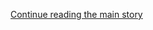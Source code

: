 <div id="app">

<div class="css-1ichrj1 e12j3pa50">

<div class="css-1lzk3av e12j3pa51">

<div class="css-142l3g4">

[Continue reading the main
story](#after-dfp-ad-top)

<div class="ad dfp-ad-top-wrapper" style="text-align:center;height:100%;display:block">

<div id="dfp-ad-top" class="place-ad" data-position="top" data-size-key="top">

</div>

</div>

<div id="after-dfp-ad-top">

</div>

</div>

</div>

</div>

<div>

<div class="NYTAppHideMasthead css-1r6wvpq e1suatyy0">

<div class="section css-ui9rw0 e1suatyy2">

<div class="css-11hrj97 er09x8g0">

<div class="css-6n7j50">

</div>

<span class="css-1dv1kvn">Sections</span>

<div class="css-10488qs">

<span class="css-1dv1kvn">SEARCH</span>

</div>

[Skip to content](#site-content)[Skip to site
index](#site-index)

</div>

<div class="css-8xdxq2 e1huz5gh0">

</div>

<div class="css-8pe5zk">

  - [English](/)
  - [Español](https://www.nytimes.com/es/)
  - [中文](https://cn.nytimes.com)

</div>

</div>

<div id="masthead-bar-one" class="section hasLinks css-165o1d9 e1csuq9d3">

<div class="css-bpgv3s e1csuq9d0">

</div>

<div class="css-1uqjmks e1csuq9d1">

</div>

<div class="css-9e9ivx">

[](https://myaccount.nytimes.com/auth/login?response_type=cookie&client_id=vi)

</div>

<div class="css-bfvq22 e1csuq9d2">

[Today’s
Paper](https://www.nytimes.com/section/todayspaper)

</div>

</div>

<div class="css-stscvm">

<div class="css-158f1cv" data-testid="masthead-desktop-logo">

</div>

</div>

<div class="css-wu78io">

</div>

<div class="css-1y7qxpi" data-aria-hidden="true" style="visibility:hidden">

<div class="css-1llhclm">

  - 
  - 
  - [World](https://www.nytimes.com/section/world)

  - [U.S.](https://www.nytimes.com/section/us)

  - [Politics](https://www.nytimes.com/section/politics)

  - [N.Y.](https://www.nytimes.com/section/nyregion)

  - [Business](https://www.nytimes.com/section/business)

  - [Opinion](https://www.nytimes.com/section/opinion)

  - [Tech](https://www.nytimes.com/section/technology)

  - [Science](https://www.nytimes.com/section/science)

  - [Health](https://www.nytimes.com/section/health)

  - [Sports](https://www.nytimes.com/section/sports)

  - [Arts](https://www.nytimes.com/section/arts)

  - [Books](https://www.nytimes.com/section/books)

  - [Style](https://www.nytimes.com/section/style)

  - [Food](https://www.nytimes.com/section/food)

  - [Travel](https://www.nytimes.com/section/travel)

  - [Magazine](https://www.nytimes.com/section/magazine)

  - [T Magazine](https://www.nytimes.com/section/t-magazine)

  - [Real Estate](https://www.nytimes.com/section/realestate)

  - [Video](https://www.nytimes.com/video)

</div>

</div>

<div class="css-1d8a290" data-testid="masthead-mini-nav">

  - [World](https://www.nytimes.com/section/world)
  - [U.S.](https://www.nytimes.com/section/us)
  - [Politics](https://www.nytimes.com/section/politics)
  - [N.Y.](https://www.nytimes.com/section/nyregion)
  - [Business](https://www.nytimes.com/section/business)
  - [Opinion](https://www.nytimes.com/section/opinion)
  - [Tech](https://www.nytimes.com/section/technology)
  - [Science](https://www.nytimes.com/section/science)
  - [Health](https://www.nytimes.com/section/health)
  - [Sports](https://www.nytimes.com/section/sports)
  - [Arts](https://www.nytimes.com/section/arts)
  - [Books](https://www.nytimes.com/section/books)
  - [Style](https://www.nytimes.com/section/style)
  - [Food](https://www.nytimes.com/section/food)
  - [Travel](https://www.nytimes.com/section/travel)
  - [Magazine](https://www.nytimes.com/section/magazine)
  - [T Magazine](https://www.nytimes.com/section/t-magazine)
  - [Real
Estate](https://www.nytimes.com/section/realestate)
  - [Video](https://www.nytimes.com/video)

</div>

</div>

</div>

<div data-aria-hidden="false">

<div id="site-content" data-role="main">

<div class="css-189d5rw e6b6cmu0">

<div class="css-1yuan6h">

<div class="css-xc44bh">

<div class="section css-o3tihn eq74mwp0" data-block-tracking-id="Briefings" data-testid="block-Briefings">

<div class="css-avqkzc">

<div class="css-1sm6zs8">

<div class="css-1om4z5c">

<div class="css-ydsmmq">

<div class="css-1ee8y2t assetWrapper">

<div class="css-geek62">

<div class="css-1d537rb e18972d70" media="[object Object]">

[](/2020/08/17/podcasts/the-daily/trump-coronavirus-vaccine-covid.html)

<div class="css-1g8bx4t">

![](https://static01.nyt.com/images/2017/01/29/podcasts/the-daily-album-art/the-daily-album-art-square320-v4.png)

</div>

</div>

[](/2020/08/17/podcasts/the-daily/trump-coronavirus-vaccine-covid.html)

<div class="css-8oysku e18972d71" type="1">

<div class="css-1iexn6j e1voiwgp1">

## Listen to ‘The Daily’

</div>

</div>

<div class="css-8oysku e18972d71">

Inside Operation Warp
Speed.

</div>

</div>

</div>

</div>

<div class="css-ydsmmq">

<div class="css-1ee8y2t assetWrapper">

<div class="css-geek62">

<div class="css-1d537rb e18972d70" media="[object Object]">

[](/2020/08/13/podcasts/nice-white-parents-school.html)

<div class="css-1g8bx4t">

![](https://static01.nyt.com/images/2020/07/21/podcasts/nice-white-parents-album-art/nice-white-parents-album-art-square320.jpg)

</div>

</div>

[](/2020/08/13/podcasts/nice-white-parents-school.html)

<div class="css-8oysku e18972d71" type="1">

<div class="css-1iexn6j e1voiwgp1">

## Listen to ‘Nice White Parents’

</div>

</div>

<div class="css-8oysku e18972d71">

Is it possible to limit the power of white
parents?

</div>

</div>

</div>

</div>

<div class="css-ydsmmq">

<div class="css-1ee8y2t assetWrapper">

<div class="css-geek62">

<div class="css-1d537rb e18972d70" media="[object Object]">

[](https://www.nytimes.com/newsletters/coronavirus-schools-briefing)

<div class="css-1g8bx4t">

![](https://static01.nyt.com/images/2020/08/12/multimedia/coronavirusschoolsbriefing-nl-icon/coronavirusschoolsbriefing-nl-icon-square640-v2.png?quality=75&auto=webp&disable=upscale&width=350)

</div>

</div>

[](https://www.nytimes.com/newsletters/coronavirus-schools-briefing)

<div class="css-8oysku e18972d71" type="1">

<div class="css-1iexn6j e1voiwgp1">

## Coronavirus Schools Briefing

</div>

</div>

<div class="css-8oysku e18972d71">

How is the pandemic reshaping education? Get the latest
news.

</div>

</div>

</div>

</div>

</div>

<div class="css-1y8l3jc">

<div class="css-7utnqv">

<div class="css-rlo25n e1ll57lj2">

</div>

</div>

<div class="css-1hesgbm">

</div>

</div>

</div>

</div>

</div>

</div>

<div>

<div class="section css-d2znx6" data-block-tracking-id="Spotlight">

<div class="css-1z104mk">

<div class="section css-1akkl0w" data-template-name="Cols3StoryMediaStory">

[](https://www.nytimes.com/interactive/2020/08/17/us/politics/democratic-national-convention-live-stream-analysis.html)

# Live Analysis: Democrats Set for Their ‘Virtual’ Convention

<div class="css-1dybjdb e1whdksc2">

<div class="css-1tfqggw">

<div class="css-k008qs">

<div class="css-1o0io7w e1whdksc0" span="5">

<div class="css-1rvhhh9 e1whdksc1">

<div class="css-1dybjdb e1whdksc2">

<div>

<div class="story-wrapper">

<div class="css-1tfqggw">

<div class="css-k008qs">

<div class="css-nlmav5 e1whdksc0" span="1">

<div class="css-1rvhhh9 e1whdksc1">

[](https://www.nytimes.com/interactive/2020/08/17/us/politics/democratic-national-convention-live-stream-analysis.html)

### Both Democrats and Republicans Will Make the Case for Joe Biden

[](https://www.nytimes.com/interactive/2020/08/17/us/politics/democratic-national-convention-live-stream-analysis.html)

  - Michelle Obama, the former first lady, will have a leading role on
    the first night. Senator Bernie Sanders of Vermont will also speak.
  - Watch live from 9 p.m. to 11 p.m. Eastern time, and follow live
    analysis from our reporters
here.

</div>

</div>

</div>

</div>

</div>

</div>

</div>

</div>

</div>

<div class="css-1weuxfd e1whdksc0" span="10">

<div class="css-p7eiul e1whdksc1">

<div class="css-1dybjdb e1whdksc2">

<div>

<div class="story-wrapper">

<div class="css-1tfqggw">

<div class="css-k008qs">

<div class="css-nlmav5 e1whdksc0" span="1">

<div class="css-1rvhhh9 e1whdksc1">

<div>

<div class="section css-hdqqnp">

<div>

<div id="g-graphic" class="liveblog" data-preview-slug="2019-12-19-styln-blog-promo" data-env="production">

<div class="promo-inner no-posts">

[](https://www.nytimes.com/interactive/2020/08/17/us/politics/democratic-national-convention-live-stream-analysis.html)

<div class="g-right">

<div class="g-vhs-player-container live video">

<div class="g-live-bug">

Live

</div>

<div id="g-vhs-player-target" data-id="100000007293513">

</div>

<div class="g-player-cover g-player-video-screen">

<span class="g-player-cover-button">Watch with Live
Analysis</span>

</div>

</div>

</div>

</div>

</div>

</div>

<div class="css-1o0io7w e1whdksc0" span="5">

<div class="css-1rvhhh9 e1whdksc1">

<div class="css-1dybjdb e1whdksc2">

<div>

<div class="story-wrapper">

<div class="css-1tfqggw">

<div class="css-k008qs">

<div class="css-nlmav5 e1whdksc0" span="1">

<div class="css-1rvhhh9 e1whdksc1">

[](https://www.nytimes.com/live/2020/08/17/us/dnc-convention)

### Catch up on the highlights: An ex-official under President Trump backed Joe Biden, who has retained a lead in the polls.

<div class="css-1yyp2fg">

Live

</div>

</div>

</div>

</div>

</div>

</div>

</div>

<div>

<div class="story-wrapper">

<div class="css-1tfqggw">

<div class="css-k008qs">

<div class="css-nlmav5 e1whdksc0" span="1">

<div class="css-1rvhhh9 e1whdksc1">

[](https://www.nytimes.com/2020/08/17/us/politics/convention-democratic-night-1.html)

### Analysis: Democrats Find Trump to Be a Uniter … of Their Party

[](https://www.nytimes.com/2020/08/17/us/politics/convention-democratic-night-1.html)

Progressives still have serious reservations about Joe Biden. But for
now, the ideological fights are on
hold.

</div>

</div>

</div>

</div>

</div>

</div>

</div>

</div>

</div>

</div>

<div class="section css-1akkl0w" data-template-name="Cols2StoryStory">

<div class="css-1dybjdb e1whdksc2">

<div class="css-1tfqggw">

<div class="css-k008qs">

<div class="css-16odu4q e1whdksc0" span="8">

<div class="css-1rvhhh9 e1whdksc1">

<div class="css-1dybjdb e1whdksc2">

<div>

<div class="story-wrapper">

<div class="css-1tfqggw">

<div class="css-k008qs">

<div class="css-nlmav5 e1whdksc0" span="1">

<div class="css-1rvhhh9 e1whdksc1">

[](https://www.nytimes.com/article/republicans-voting-for-biden-not-trump.html)

### All the Republicans Who Have Decided Not to Support Trump

[](https://www.nytimes.com/article/republicans-voting-for-biden-not-trump.html)

Numerous top G.O.P. officials have said publicly or privately that they
will not be backing the president’s re-election. Here’s a look at where
they
stand.

</div>

</div>

</div>

</div>

</div>

</div>

</div>

</div>

</div>

<div class="css-16odu4q e1whdksc0" span="8">

<div class="css-1rvhhh9 e1whdksc1">

<div class="css-1dybjdb e1whdksc2">

<div>

<div class="story-wrapper">

<div class="css-1tfqggw">

<div class="css-k008qs">

<div class="css-nlmav5 e1whdksc0" span="1">

<div class="css-1rvhhh9 e1whdksc1">

[](https://www.nytimes.com/2020/08/17/us/politics/trump-campaign-biden-harris.html)

### Trump Questions Biden’s Mental Abilities and Calls Harris Biden’s ‘Boss’

[](https://www.nytimes.com/2020/08/17/us/politics/trump-campaign-biden-harris.html)

The president made three campaign rally-like appearances in an attempt
to counterprogram the first night of the Democratic National
Convention.

</div>

</div>

</div>

</div>

</div>

</div>

</div>

</div>

</div>

</div>

</div>

</div>

</div>

</div>

</div>

</div>

<div class="css-698um9">

<div class="css-1tk5puc">

<div class="css-jbmajz">

<div class="css-11i19ht">

<div class="section css-15zaaaz eq74mwp0" data-block-tracking-id="Top Stories" data-testid="block-TopStories">

<div class="css-1goe63e e1aa0s8g0">

<div>

<div class="css-1qiat4j eqveam63">

<div class="css-bs48m0 eqveam60">

<div class="css-1qj0wac eqveam61">

<div class="css-1aew2eb eqveam62">

<div class="css-1ee8y2t assetWrapper">

<div class="css-6p6lnl">

[](/2020/08/17/world/coronavirus-covid.html)

<div class="css-debyuq e1voiwgp1">

## <span>U.N.C. Changes Plans and Will Teach Undergrads Remotely</span>

</div>

The university at Chapel Hill announced its plans after new cases
emerged. The postmaster general agreed to testify before a House panel.
Here’s the
latest.

<div class="css-1slnf6i">

<div class="css-na047m">

<span class="css-eiiu5n e2clvhq0"><span class="newsStatus">live</span></span>

</div>

</div>

</div>

</div>

</div>

</div>

</div>

<div class="css-778gjy eqveam60">

<div class="css-1qj0wac eqveam61">

<div class="css-1aew2eb eqveam62">

<div class="css-1ee8y2t assetWrapper">

<div class="css-6p6lnl">

[](/2020/08/17/us/k-12-schools-reopening.html)

<div class="css-debyuq e1voiwgp1">

## Catch Up on the Latest With Schools

</div>

Sign up for our new newsletter on the seismic changes to education that
are taking place during the pandemic.

<div>

<div class="css-na047m">

</div>

</div>

</div>

</div>

</div>

</div>

</div>

<div class="css-778gjy eqveam60">

<div class="css-1qj0wac eqveam61">

<div class="css-1aew2eb eqveam62">

<div class="css-1ee8y2t assetWrapper">

<div class="css-6p6lnl">

[](/2020/08/17/world/coronavirus-television-schools.html)

<div class="css-debyuq e1voiwgp1">

## Struggling Under Lockdown, Schools Worldwide Relearn the Value of TV

</div>

Poor regions where internet access is scarce are turning to an older
technology that could also help wealthy countries that have focused on
online
classes.

<div>

<div class="css-na047m">

</div>

</div>

</div>

</div>

</div>

</div>

</div>

</div>

</div>

</div>

<div class="css-1nuzdmm e1aa0s8g0">

<div class="css-1qiat4j eqveam63">

<div class="css-1yoguk1 eqveam60">

<div class="css-1qj0wac eqveam61">

<div class="css-1aew2eb eqveam62">

<div class="css-1ee8y2t assetWrapper">

<div class="css-6p6lnl">

[](/2020/08/17/health/coronavirus-herd-immunity.html)

<div class="css-debyuq e1voiwgp1">

## <span>What if ‘Herd Immunity’ Is Closer Than Scientists Thought?</span>

</div>

Researchers are trying to figure out how many people in a community must
be immune before the coronavirus fades.

<div>

<div class="css-na047m">

</div>

</div>

</div>

</div>

<div class="css-1ee8y2t assetWrapper">

<div class="css-6p6lnl">

[](/2020/08/17/technology/coronavirus-disinformation-doctors.html)

<div class="css-debyuq e1voiwgp1">

## Coronavirus Doctors Battle Another Scourge: Misinformation

</div>

Physicians say they regularly treat people more inclined to believe what
they read on Facebook than what a medical professional tells them.

<div>

<div class="css-na047m">

</div>

</div>

</div>

</div>

</div>

</div>

</div>

<div class="css-1mnngwr eqveam60">

<div class="css-1qj0wac eqveam61">

<div class="css-1ee8y2t assetWrapper">

<div>

<div class="css-1xaqcky">

[](/2020/08/17/upshot/pandemic-recession-cities-fiscal-shortfall.html)

<div class="css-1g8bx4t">

<div class="css-zjzyr8">

<div data-testid="lazyimage-container" style="height:480px">

</div>

</div>

<div class="css-e4gm3y">

</div>

</div>

</div>

<div class="css-1nl6p6m">

[](/2020/08/17/upshot/pandemic-recession-cities-fiscal-shortfall.html)

<div class="css-debyuq e1voiwgp1">

## The Recession Is About to Slam Cities. Not Just the Blue-State Ones.

</div>

Those with budgets that rely heavily on tourism, sales taxes or direct
state assistance will face particular
distress.

<div>

<div class="css-na047m">

</div>

</div>

</div>

</div>

</div>

</div>

</div>

</div>

</div>

<div class="css-1nuzdmm e1aa0s8g0">

<div class="css-1ee8y2t assetWrapper">

<div class="css-1g8bx4t">

<div>

</div>

</div>

</div>

</div>

<div class="css-1nuzdmm e1aa0s8g0">

<div class="css-1qiat4j eqveam63">

<div class="css-1yoguk1 eqveam60">

<div class="css-qvz0vj eqveam61">

<div class="css-1aew2eb eqveam62">

<div class="css-1ee8y2t assetWrapper">

<div class="css-6p6lnl">

[](/2020/08/17/us/politics/postal-service-voting.html)

<div class="css-debyuq e1voiwgp1">

## <span>Postal Crisis Has States Looking for Alternatives to Mail-In Ballots</span>

</div>

Democratic Party and state officials are looking for a Plan B: ballot
drop-boxes, curbside voting, and even expanded in-person polling
sites.

<div>

<div class="css-na047m">

</div>

</div>

</div>

</div>

</div>

</div>

</div>

<div class="css-zmmks0 eqveam60">

<div class="css-1qj0wac eqveam61">

<div class="css-1aew2eb eqveam62">

<div class="css-1qiat4j eqveam63">

<div class="css-ws86q6 eqveam60">

<div class="css-1qj0wac eqveam61">

[](/2020/08/17/us/politics/postal-service-voting.html)

<div class="css-1g8bx4t">

<div class="css-zjzyr8">

<div data-testid="lazyimage-container" style="height:177.77777777777777px">

</div>

</div>

<div class="section css-1xdhyk6 e2u1rkt0" data-aria-hidden="true">

Mail-in ballot drop boxes were widely used for the first time in
Pennsylvania’s June primary. The Trump campaign is suing to block them
in November. <span class="credit">Mark Makela for The New York
Times</span>

</div>

</div>

</div>

</div>

<div class="css-778gjy eqveam60">

<div class="css-1qj0wac eqveam61">

<div class="css-1ee8y2t assetWrapper">

<div class="css-6p6lnl">

[](/2020/08/17/us/politics/dejoy-postal-service-mail-in-voting.html)

<div class="css-debyuq e1voiwgp1">

## DeJoy Earned Millions From Company With Financial Ties to Postal Service

</div>

Postmaster general Louis DeJoy, under fire for his business ties and his
cost-cutting measures, will testify before the House next
week.

<div>

<div class="css-na047m">

</div>

</div>

</div>

</div>

</div>

</div>

</div>

<div class="css-1ee8y2t assetWrapper">

<div class="css-6p6lnl">

[](/article/Vote-by-mail.html)

<div class="css-debyuq e1voiwgp1">

## Here’s how mail-in voting works.

</div>

<div>

<div class="css-na047m">

</div>

</div>

</div>

</div>

</div>

</div>

</div>

</div>

</div>

<div class="css-1nuzdmm e1aa0s8g0">

<div class="css-1ee8y2t assetWrapper">

<div class="css-1qiat4j eqveam63">

<div class="css-1yoguk1 eqveam60">

<div class="css-1qj0wac eqveam61">

[](/2020/08/17/world/europe/belarus-lukashenko-protests.html)

<div class="css-debyuq e1voiwgp1">

## <span>No Longer Cowed, Belarus Has Message for Once-Mighty Dictator: ‘Go Away\!’</span>

</div>

</div>

</div>

<div class="css-zmmks0 eqveam60">

<div class="css-1qj0wac eqveam61">

[](/2020/08/17/world/europe/belarus-lukashenko-protests.html)

As his base starts to desert him after protests over a rigged election
were met with brutality, Aleksandr Lukashenko’s grip on power may be
slipping.

<div>

<div class="css-na047m">

</div>

</div>

</div>

</div>

</div>

</div>

</div>

<div class="css-1nuzdmm e1aa0s8g0">

<div class="css-1ee8y2t assetWrapper">

<div class="css-1g8bx4t">

<div>

</div>

</div>

</div>

</div>

<div class="css-1nuzdmm e1aa0s8g0">

<div class="css-1ee8y2t assetWrapper">

<div class="css-1qiat4j eqveam63">

<div class="css-96x60l eqveam60">

<div class="css-1qj0wac eqveam61">

[](/2020/08/16/style/does-rapid-covid-testing-work-weddings-parties.html)

<div class="css-debyuq e1voiwgp1">

<div class="css-hb0qj3">

The Great Read

</div>

## <span>Rapid Testing Is the New Velvet Rope</span>

</div>

Determined to proceed with events this summer, hosts are adding
screenings at the door. But such measures are hardly a guarantee of
safety, experts
warn.

<div>

<div class="css-na047m">

</div>

</div>

</div>

</div>

<div class="css-7douaa eqveam60">

<div class="css-1qj0wac eqveam61">

[](/2020/08/16/style/does-rapid-covid-testing-work-weddings-parties.html)

<div class="css-1g8bx4t">

<div class="css-zjzyr8">

<div data-testid="lazyimage-container" style="height:177.77777777777777px">

</div>

</div>

<div class="section css-1xdhyk6 e2u1rkt0" data-aria-hidden="true">

Amanda Seekamp, who is in charge of guest relations at the Surf Lodge in
Montauk, N.Y., gets a rapid test. <span class="credit">Joe Carrotta for
The New York
Times</span>

</div>

</div>

</div>

</div>

</div>

</div>

</div>

</div>

</div>

</div>

<div class="css-717c4s">

<div class="css-zbs5hn">

<div class="section css-1g8pbzc eq74mwp0" data-block-tracking-id="Opinion" data-testid="block-Opinion">

[](https://www.nytimes.com/section/opinion?pagetype=Homepage&action=click&module=Opinion)

### Opinion

<div class="css-anz6u5">

<div class="css-tub26b">

<div class="css-1ee8y2t assetWrapper">

<div class="css-6p6lnl">

[](/2020/08/17/opinion/joe-biden-conservative-2020.html)

<div class="css-dcl9ft">

<div class="css-zjzyr8">

<div data-testid="lazyimage-container" style="height:40px">

</div>

</div>

</div>

<div class="css-debyuq e1voiwgp1">

<div class="css-1xdt15l">

<div class="css-1dvlumo e18df3gd0">

Bret Stephens

</div>

</div>

## On Being a Biden Conservative

</div>

It’s about upholding your principles at the expense of your politics.

<div>

<div class="css-na047m">

</div>

</div>

</div>

</div>

</div>

<div class="css-tub26b">

<div class="css-1ee8y2t assetWrapper">

<div class="css-1qiat4j eqveam63">

<div class="css-7douaa eqveam60">

<div class="css-qvz0vj eqveam61">

[](/2020/08/17/opinion/bernie-sanders-joe-biden.html)

<div class="css-dcl9ft">

<div class="css-zjzyr8">

<div data-testid="lazyimage-container" style="height:40px">

</div>

</div>

</div>

<div class="css-debyuq e1voiwgp1">

<div class="css-1xdt15l">

<div class="css-1dvlumo e18df3gd0">

Elizabeth Bruenig

</div>

</div>

## I Asked Bernie Sanders if It Was All Over. ‘No,’ He Groaned.

</div>

The senator from Vermont explains why the left still has a fighting
chance.

<div>

<div class="css-na047m">

</div>

</div>

</div>

</div>

<div class="css-7douaa eqveam60">

<div class="css-1qj0wac eqveam61">

[](/2020/08/17/opinion/bernie-sanders-joe-biden.html)

<div class="css-1g8bx4t">

<div class="css-zjzyr8">

<div data-testid="lazyimage-container" style="height:145.33333333333334px">

</div>

</div>

</div>

</div>

</div>

</div>

</div>

</div>

</div>

<div class="css-dh19r0">

<div class="css-tub26b">

<div class="css-6p6lnl">

[](/2020/08/17/opinion/trump-us-mail.html)

<div class="css-dcl9ft">

<div class="css-zjzyr8">

<div data-testid="lazyimage-container" style="height:40px">

</div>

</div>

</div>

<div class="css-debyuq e1voiwgp1">

<div class="css-1xdt15l">

<div class="css-tnu8m6 e18df3gd0">

Paul Krugman

</div>

</div>

## Trump, the Mail and the Unbinding of America

</div>

</div>

</div>

<div class="css-tub26b">

<div class="css-6p6lnl">

[](/2020/08/17/opinion/trump-contested-election-protests.html)

<div class="css-dcl9ft">

<div class="css-zjzyr8">

<div data-testid="lazyimage-container" style="height:40px">

</div>

</div>

</div>

<div class="css-debyuq e1voiwgp1">

<div class="css-1xdt15l">

<div class="css-tnu8m6 e18df3gd0">

Michelle Goldberg

</div>

</div>

## Trump Might Cheat. Activists Are Getting Ready.

</div>

</div>

</div>

<div class="css-tub26b">

<div class="css-6p6lnl">

[](/2020/08/17/opinion/coronavirus-cities-suburbs.html)

<div class="css-dcl9ft">

<div class="css-zjzyr8">

<div data-testid="lazyimage-container" style="height:40px">

</div>

</div>

</div>

<div class="css-debyuq e1voiwgp1">

<div class="css-1xdt15l">

<div class="css-tnu8m6 e18df3gd0">

Annalee Newitz

</div>

</div>

## Want to Flee the City for Suburbia? Think Again

</div>

</div>

</div>

<div class="css-tub26b">

<div class="css-6p6lnl">

[](/2020/08/15/opinion/joe-biden-2020-1988-what-it-takes.html)

<div class="css-dcl9ft">

<div class="css-zjzyr8">

<div data-testid="lazyimage-container" style="height:40px">

</div>

</div>

</div>

<div class="css-debyuq e1voiwgp1">

<div class="css-1xdt15l">

<div class="css-tnu8m6 e18df3gd0">

Jennifer Senior

</div>

</div>

## Meet Young Joe Biden, the ‘Wild Stallion’

</div>

</div>

</div>

<div class="css-tub26b">

<div class="css-6p6lnl">

[](/2020/08/17/opinion/covid-19-heart-disease.html)

<div class="css-debyuq e1voiwgp1">

<div class="css-1xdt15l">

<div class="css-tnu8m6 e18df3gd0">

Haider Warraich

</div>

</div>

## Covid-19 Is Creating a Wave of Heart Disease

</div>

</div>

</div>

<div class="css-tub26b">

<div class="css-6p6lnl">

[](/2020/08/17/opinion/trump-biden-harris-democratic-convention.html)

<div class="css-debyuq e1voiwgp1">

<div class="css-1xdt15l">

<div class="css-tnu8m6 e18df3gd0">

Gail Collins and Bret Stephens

</div>

</div>

## Welcome, Democrats, to Wherever It Is That We Are

</div>

</div>

</div>

<div class="css-tub26b">

<div class="css-6p6lnl">

[](/2020/08/16/opinion/us-coronavirus-testing.html)

<div class="css-debyuq e1voiwgp1">

<div class="css-1xdt15l">

<div class="css-tnu8m6 e18df3gd0">

The Editorial Board

</div>

</div>

## Should You Get That Coronavirus Test?

</div>

</div>

</div>

<div class="css-tub26b">

<div class="css-6p6lnl">

[](/2020/08/17/opinion/coronavirus-schools-teachers.html)

<div class="css-debyuq e1voiwgp1">

<div class="css-1xdt15l">

<div class="css-tnu8m6 e18df3gd0">

Kelly Treleaven

</div>

</div>

## Get Ready for a Teacher Shortage Like We’ve Never Seen Before

</div>

</div>

</div>

<div class="css-tub26b">

<div class="css-6p6lnl">

[](/2020/08/17/opinion/thailand-protests.html)

<div class="css-debyuq e1voiwgp1">

<div class="css-1xdt15l">

<div class="css-tnu8m6 e18df3gd0">

Tom Felix Joehnk and Matt
Wheeler

</div>

</div>

## ‘You Have Awakened a Sleeping Giant’

</div>

</div>

</div>

</div>

</div>

</div>

</div>

<div class="css-ie51lk">

<div class="section css-1m986x7 eq74mwp0" data-block-tracking-id="Editors Picks" data-testid="block-EditorsPicks">

### Editors’ Picks

<div class="css-y3bpqq">

<div class="css-17q3ou7">

<div class="css-4xmvjg">

<div class="css-1ee8y2t assetWrapper">

<div>

<div class="css-1xaqcky">

<div class="css-1g8bx4t">

<div>

</div>

<div class="css-e4gm3y">

</div>

</div>

</div>

<div class="css-1nl6p6m">

[](/2020/08/14/us/queer-lesbian-women-suffrage.html)

<div class="css-debyuq e1voiwgp1">

## <span>How Queer Women Powered the Suffrage Movement</span>

</div>

For many suffragists, scholars have found, the freedom to choose whom
and how they loved was tied deeply to the idea of voting
rights.

<div>

<div class="css-na047m">

</div>

</div>

</div>

</div>

</div>

</div>

</div>

<div class="css-1lqor8g">

<div class="css-1177x0a">

<div class="css-1ee8y2t assetWrapper">

<div class="css-1qiat4j eqveam63">

<div class="css-7douaa eqveam60">

<div class="css-1qj0wac eqveam61">

[](/2020/08/17/business/giant-bikes-coronavirus-shortage.html)

<div class="css-debyuq e1voiwgp1">

## Sorry, the World’s Biggest Bike Maker Can’t Help You Buy a Bike Right Now

</div>

The pandemic has created a bicycle boom — and a shortage. Giant, the
Taiwanese juggernaut, is trying to meet demand while navigating the
politics of
trade.

<div>

<div class="css-na047m">

</div>

</div>

</div>

</div>

<div class="css-7douaa eqveam60">

<div class="css-1qj0wac eqveam61">

[](/2020/08/17/business/giant-bikes-coronavirus-shortage.html)

<div class="css-1g8bx4t">

<div class="css-zjzyr8">

<div data-testid="lazyimage-container" style="height:145.33333333333334px">

</div>

</div>

</div>

</div>

</div>

</div>

</div>

</div>

<div class="css-1177x0a">

<div class="css-1ee8y2t assetWrapper">

<div class="css-1qiat4j eqveam63">

<div class="css-7douaa eqveam60">

<div class="css-1qj0wac eqveam61">

[](/2020/08/16/nyregion/metropolitan-diary.html)

<div class="css-debyuq e1voiwgp1">

## ‘I Saw a Man Standing on One of the Paths in a Densely Wooded Area’

</div>

Out for a walk in Riverside Park, adventures in customer service and
more reader tales of New York City in this week’s Metropolitan
Diary.

<div>

<div class="css-na047m">

</div>

</div>

</div>

</div>

<div class="css-7douaa eqveam60">

<div class="css-1qj0wac eqveam61">

[](/2020/08/16/nyregion/metropolitan-diary.html)

<div class="css-1g8bx4t">

<div class="css-zjzyr8">

<div data-testid="lazyimage-container" style="height:145.33333333333334px">

</div>

</div>

</div>

</div>

</div>

</div>

</div>

</div>

</div>

</div>

</div>

</div>

</div>

</div>

<div class="css-6nrzw0">

<div class="css-uvu2in e12j3pa50">

<div class="css-1rm0ct8 e12j3pa51">

<div class="css-142l3g4">

### Advertisement

[Continue reading the main
story](#after-dfp-ad-mid1-large)

<div id="dfp-ad-mid1-large" class="ad dfp-ad-mid1-large-wrapper" style="text-align:center;height:100%;display:block">

</div>

<div id="after-dfp-ad-mid1-large">

</div>

</div>

</div>

</div>

</div>

<div class="css-19tmjl7">

<div>

</div>

</div>

</div>

<div class="css-djiuqn ekmemt90" data-testid="feedback">

We’d like your thoughts on the New York Times home page experience.[Let
us know what you
think](http://nyt.qualtrics.com/jfe/form/SV_eFJmKj9v0krSE0l)

</div>

## Site Index

<div>

</div>

## Site Information Navigation

  - [© <span>2020</span> <span>The New York Times
    Company</span>](https://help.nytimes.com/hc/en-us/articles/115014792127-Copyright-notice)

<!-- end list -->

  - [NYTCo](https://www.nytco.com/)
  - [Contact
    Us](https://help.nytimes.com/hc/en-us/articles/115015385887-Contact-Us)
  - [Work with us](https://www.nytco.com/careers/)
  - [Advertise](https://nytmediakit.com/)
  - [T Brand Studio](http://www.tbrandstudio.com/)
  - [Your Ad
    Choices](https://www.nytimes.com/privacy/cookie-policy#how-do-i-manage-trackers)
  - [Privacy](https://www.nytimes.com/privacy)
  - [Terms of
    Service](https://help.nytimes.com/hc/en-us/articles/115014893428-Terms-of-service)
  - [Terms of
    Sale](https://help.nytimes.com/hc/en-us/articles/115014893968-Terms-of-sale)
  - [Site
    Map](https://spiderbites.nytimes.com)
  - [Help](https://help.nytimes.com/hc/en-us)
  - [Subscriptions](https://www.nytimes.com/subscription?campaignId=37WXW)

</div>

</div>

</div>

</div>

</div>

</div>

</div>

</div>

</div>

</div>

</div>

</div>

</div>

</div>

</div>

</div>

</div>

</div>
